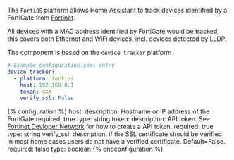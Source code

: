 
The `FortiOS` platform allows Home Assistant to track devices identified by a FortiGate from [Fortinet](https://www.fortinet.com).

All devices with a MAC address identified by FortiGate would be tracked, this covers both Ethernet and WiFi devices, incl. devices detected by LLDP.

The component is based on the `device_tracker` platform


```yaml
# Example configuration.yaml entry
device_tracker:
  - platform: fortios
    host: 192.168.0.1
    token: XXX 
    verify_ssl: False
```

{% configuration %}
  host:
    description: Hostname or IP address of the FortiGate
    required: true
    type: string
  token:
    description: API token. See [Fortinet Devloper Network](https://fndn.fortinet.com) for how to create a API token.
    required: true
    type: string
  verify_ssl:
    description: if the SSL certificate should be verified. In most home cases users do not have a verified certificate. Default=False.
    required: false
    type: boolean
{% endconfiguration %}
